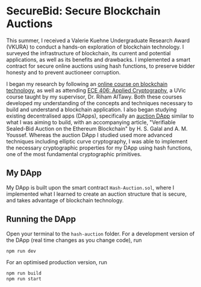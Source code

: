 # SecureBid: Secure Blockchain Auctions
This summer, I received a Valerie Kuehne Undergraduate Research Award (VKURA) to conduct a hands-on exploration of blockchain technology. I surveyed the infrastructure of blockchain, its current and potential applications, as well as its benefits and drawbacks. I implemented a smart contract for secure online auctions using hash functions, to preserve bidder honesty and to prevent auctioneer corruption.

I began my research by following an [online course on blockchain technology](https://www.pulpspy.com/courses/blockchain/index.html), as well as attending [ECE 406: Applied Cryptography](https://heat.csc.uvic.ca/coview/course/2024011/ECE406), a UVic course taught by my supervisor, Dr. Riham AlTawy. Both these courses developed my understanding of the concepts and techniques necessary to build and understand a blockchain application. I also began studying existing decentralised apps (DApps), specifically an [auction DApp](https://github.com/HSG88/AuctionContract) similar to what I was aiming to build, with an accompanying article, "Verifiable Sealed-Bid Auction on the Ethereum Blockchain" by  H. S. Galal and A. M. Youssef. Whereas the auction DApp I studied used more advanced techniques including elliptic curve cryptography, I was able to implement the necessary cryptographic properties for my DApp using hash functions, one of the most fundamental cryptographic primitives.

## My DApp
My DApp is built upon the smart contract `Hash-Auction.sol`, where I implemented what I learned to create an auction structure that is secure, and takes advantage of blockchain technology.

## Running the DApp
Open your terminal to the `hash-auction` folder. For a development version of the DApp (real time changes as you change code), run
```bash
npm run dev
```
For an optimised production version, run
```bash
npm run build
npm run start
```
